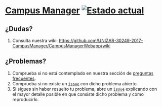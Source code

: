 # [Campus Manager](https://campusmanagerunizar.herokuapp.com/) [![Estado actual](https://travis-ci.org/UNIZAR-30249-2017-CampusManager/CampusManagerWebapp.svg?branch=master)](https://travis-ci.org/UNIZAR-30249-2017-CampusManager/CampusManagerWebapp)


## ¿Dudas?
1. Consulta nuestra wiki: <https://github.com/UNIZAR-30249-2017-CampusManager/CampusManagerWebapp/wiki>

## ¿Problemas?
1. Comprueba si no está contemplado en nuestra sección de [preguntas frecuentes](https://github.com/UNIZAR-30249-2017-CampusManager/CampusManagerWebapp/wiki/Preguntas-frecuentes).
1. Comprueba si no existe un [`issue`](https://github.com/UNIZAR-30249-2017-CampusManager/CampusManagerWebapp/issues) con dicho problema abierto.
1. Si sigues sin haber resuelto tu problema, abre un [`issue`](https://github.com/UNIZAR-30249-2017-CampusManager/CampusManagerWebapp/issues) explicando con el mayor detalle posible en que consiste dicho problema y como reproducirlo.
